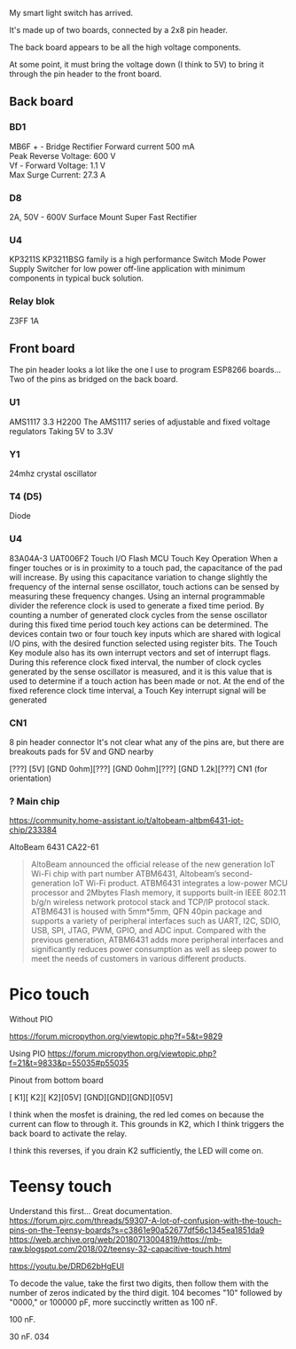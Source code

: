 My smart light switch has arrived.

It's made up of two boards, connected by a 2x8 pin header.

The back board appears to be all the high voltage components.

At some point, it must bring the voltage down (I think to 5V) to bring it through the pin header to the front board.

## Back board

### BD1
MB6F + -  Bridge Rectifier
Forward current 500 mA	
Peak Reverse Voltage:	600 V	
Vf - Forward Voltage:	1.1 V	
Max Surge Current:	27.3 A

### D8 
2A, 50V - 600V Surface Mount Super Fast Rectifier

### U4
KP3211S
KP3211BSG family is  a high performance Switch Mode  Power  Supply  Switcher  for  low  power  off-line  application  with  minimum  components  in typical buck solution.

### Relay blok
Z3FF 1A

## Front board

The pin header looks a lot like the one I use to program ESP8266 boards...
Two of the pins as bridged on the back board.

### U1
AMS1117
3.3 H2200
The AMS1117 series of adjustable and fixed voltage regulators
Taking 5V to 3.3V

### Y1
24mhz crystal oscillator 

### T4 (D5)
Diode

### U4
83A04A-3 UAT006F2
Touch I/O Flash MCU
Touch Key Operation
When a finger touches or is in proximity to a touch pad, the capacitance of the pad will increase.
By using this capacitance variation to change slightly the frequency of the internal sense oscillator,
touch actions can be sensed by measuring these frequency changes. Using an internal programmable
divider the reference clock is used to generate a fixed time period. By counting a number of
generated clock cycles from the sense oscillator during this fixed time period touch key actions can
be determined.
The devices contain two or four touch key inputs which are shared with logical I/O pins, with the
desired function selected using register bits. The Touch Key module also has its own interrupt
vectors and set of interrupt flags.
During this reference clock fixed interval, the number of clock cycles generated by the sense
oscillator is measured, and it is this value that is used to determine if a touch action has been made
or not. At the end of the fixed reference clock time interval, a Touch Key interrupt signal will be
generated

### CN1
8 pin header connector 
It's not clear what any of the pins are, but there are breakouts pads for 5V and GND nearby

 [???]     [5V]
 [GND 0ohm][???]
 [GND 0ohm][???]
 [GND 1.2k][???]
 CN1 (for orientation)


### ? Main chip
https://community.home-assistant.io/t/altobeam-altbm6431-iot-chip/233384


AltoBeam 6431
CA22-61

> AltoBeam announced the official release of the new generation IoT Wi-Fi chip with part number ATBM6431, Altobeam’s second-generation IoT Wi-Fi product. ATBM6431 integrates a low-power MCU processor and 2Mbytes Flash memory, it supports built-in IEEE 802.11 b/g/n wireless network protocol stack and TCP/IP protocol stack. ATBM6431 is housed with 5mm*5mm, QFN 40pin package and supports a variety of peripheral interfaces such as UART, I2C, SDIO, USB, SPI, JTAG, PWM, GPIO, and ADC input. Compared with the previous generation, ATBM6431 adds more peripheral interfaces and significantly reduces power consumption as well as sleep power to meet the needs of customers in various different products.



# Pico touch


Without PIO 

https://forum.micropython.org/viewtopic.php?f=5&t=9829




Using PIO
https://forum.micropython.org/viewtopic.php?f=21&t=9833&p=55035#p55035




Pinout from bottom board


[ K1][ K2][ K2][05V]
[GND][GND][GND][05V]

I think when the mosfet is draining, the red led comes on because the current can flow to through it.
This grounds in K2, which I think triggers the back board to activate the relay.

I think this reverses, if you drain K2 sufficiently, the LED will come on.


# Teensy touch

Understand this first... Great documentation.
https://forum.pjrc.com/threads/59307-A-lot-of-confusion-with-the-touch-pins-on-the-Teensy-boards?s=c3861e90a52677df56c1345ea1851da9
https://web.archive.org/web/20180713004819/https://mb-raw.blogspot.com/2018/02/teensy-32-capacitive-touch.html



https://youtu.be/DRD62bHgEUI


To decode the value, take the first two digits, then follow them with the number of zeros indicated by the third digit. 104 becomes "10" followed by "0000," or 100000 pF, more succinctly written as 100 nF.




100 nF.

30 nF.
034